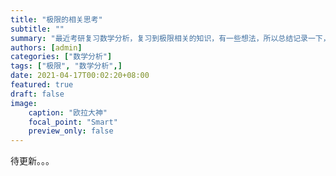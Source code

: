 ```yaml
---
title: "极限的相关思考"
subtitle: ""
summary: "最近考研复习数学分析，复习到极限相关的知识，有一些想法，所以总结记录一下，写成了这篇文章"
authors: [admin]
categories: ["数学分析"]
tags: ["极限", "数学分析",]
date: 2021-04-17T00:02:20+08:00
featured: true
draft: false
image:
    caption: "欧拉大神"
    focal_point: "Smart"
    preview_only: false
---
```


待更新。。。